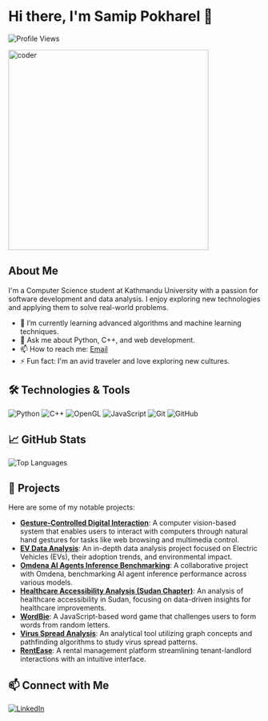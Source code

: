 # Hi there, I'm Samip Pokharel 👋

![Profile Views](https://komarev.com/ghpvc/?username=SaPok5&color=blue)


<img align="Centre" alt="coder" width="400" src="https://media.giphy.com/media/fwbZnTftCXVocKzfxR/giphy.gif"> 


## About Me

I'm a Computer Science student at Kathmandu University with a passion for software development and data analysis. I enjoy exploring new technologies and applying them to solve real-world problems.

- 🌱 I’m currently learning advanced algorithms and machine learning techniques.
- 💬 Ask me about Python, C++, and web development.
- 📫 How to reach me: [Email](mailto:samippokhrel5@gmail.com)
- ⚡ Fun fact: I'm an avid traveler and love exploring new cultures.

## 🛠️ Technologies & Tools

![Python](https://img.shields.io/badge/-Python-333?style=flat&logo=python)
![C++](https://img.shields.io/badge/-C++-333?style=flat&logo=c%2B%2B)
![OpenGL](https://img.shields.io/badge/-OpenGL-333?style=flat&logo=opengl)
![JavaScript](https://img.shields.io/badge/-JavaScript-333?style=flat&logo=javascript)
![Git](https://img.shields.io/badge/-Git-333?style=flat&logo=git)
![GitHub](https://img.shields.io/badge/-GitHub-333?style=flat&logo=github)

## 📈 GitHub Stats

![Top Languages](https://github-readme-stats.vercel.app/api/top-langs/?username=SaPok5&layout=compact&theme=radical)

## 🚀 Projects

Here are some of my notable projects:
- [**Gesture-Controlled Digital Interaction**](https://github.com/SaPok5/Gesture-control): A computer vision-based system that enables users to interact with computers through natural hand gestures for tasks like web browsing and multimedia control.
- [**EV Data Analysis**](https://github.com/SaPok5/EVData): An in-depth data analysis project focused on Electric Vehicles (EVs), their adoption trends, and environmental impact.
- [**Omdena AI Agents Inference Benchmarking**](https://github.com/OmdenaAI/OmdenaKnowledge_AIAgentsInferenceBenchmarking): A collaborative project with Omdena, benchmarking AI agent inference performance across various models.
- [**Healthcare Accessibility Analysis (Sudan Chapter)**](https://github.com/SaPok5/SudanChapter_AnalyzeHealthcareAccessibility): An analysis of healthcare accessibility in Sudan, focusing on data-driven insights for healthcare improvements.
- [**WordBie**](https://github.com/SaPok5/WordBie): A JavaScript-based word game that challenges users to form words from random letters.
- [**Virus Spread Analysis**](https://github.com/SaPok5/Virus-Spread-Analysis-using-Graph-concept-and-path-finding-algo): An analytical tool utilizing graph concepts and pathfinding algorithms to study virus spread patterns.
- [**RentEase**](https://github.com/SaPok5/RentEase): A rental management platform streamlining tenant-landlord interactions with an intuitive interface.

## 📫 Connect with Me

[![LinkedIn](https://img.shields.io/badge/-LinkedIn-0077B5?style=flat&logo=linkedin)](https://www.linkedin.com/in/samip-pokhrel-133566248/)
